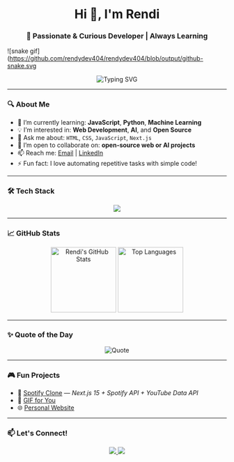 <h1 align="center">Hi 👋, I'm Rendi</h1>
<h3 align="center">🌱 Passionate & Curious Developer | Always Learning</h3>


![snake gif](https://github.com/rendydev404/rendydev404/blob/output/github-snake.svg


<p align="center">
  <img src="https://readme-typing-svg.herokuapp.com?font=Fira+Code&weight=600&size=22&pause=1000&color=00FFEA&center=true&vCenter=true&width=435&lines=Welcome+to+my+GitHub!;Exploring+Web+%26+AI+technologies;Open+to+Collaboration+%F0%9F%91%8B" alt="Typing SVG" />
</p>

---

### 🔍 About Me
- 🚀 I’m currently learning: **JavaScript**, **Python**, **Machine Learning**
- 💡 I’m interested in: **Web Development**, **AI**, and **Open Source**
- 💬 Ask me about: `HTML`, `CSS`, `JavaScript`, `Next.js`
- 🤝 I’m open to collaborate on: **open-source web or AI projects**
- 📫 Reach me: [Email](mailto:irawanrendy55@gmail.com) | [LinkedIn](https://www.linkedin.com/in/rendi-irawan-93190732b)
- ⚡ Fun fact: I love automating repetitive tasks with simple code!

---

### 🛠️ Tech Stack
<p align="center">
  <img src="https://skillicons.dev/icons?i=html,css,js,ts,react,next,python,laravel,nodejs,wordpress,express,git,github,vscode,figma,linux" />
</p>

---

### 📈 GitHub Stats
<p align="center">
  <img src="https://github-readme-stats.vercel.app/api?username=rendydev404&show_icons=true&theme=tokyonight&hide_border=true" alt="Rendi's GitHub Stats" height="150"/>
  <img src="https://github-readme-stats.vercel.app/api/top-langs/?username=rendydev404&layout=compact&theme=tokyonight&hide_border=true" alt="Top Languages" height="150"/>
</p>

---

### ✨ Quote of the Day
<p align="center">
  <img src="https://quotes-github-readme.vercel.app/api?type=horizontal&theme=radical" alt="Quote" />
</p>

---

### 🎮 Fun Projects
- 🎵 [Spotify Clone](https://github.com/rendydev404/spotify-clone) — *Next.js 15 + Spotify API + YouTube Data API*
- 🎁 [GIF for You](https://github.com/rendydev404/gif-for-you)
- 🌐 [Personal Website](https://github.com/rendydev404/anime-finder)

---

### 📫 Let's Connect!
<p align="center">
  <a href="https://www.linkedin.com/in/rendi-irawan-93190732b">
    <img src="https://img.shields.io/badge/-LinkedIn-0077B5?logo=linkedin&style=for-the-badge" />
  </a>
  <a href="mailto:irawanrendy55@gmail.com">
    <img src="https://img.shields.io/badge/-Email-D14836?logo=gmail&style=for-the-badge" />
  </a>
</p>
